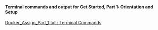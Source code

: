 #### Terminal commands and output for Get Started, Part 1: Orientation and Setup 
[ Docker_Assign_Part_1.txt : Terminal Commands](/Docker_Tutorial/Docker_Part1/Docker_Assign_Part_1.txt)
